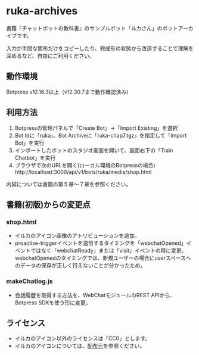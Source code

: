 # ruka-archives
書籍『チャットボットの教科書』のサンプルボット「ルカさん」のボットアーカイブです。

入力が手間な箇所だけをコピーしたり、完成形の状態から改造することで理解を深めるなど、自由にご利用ください。

## 動作環境

Botpress v12.16.3以上（v12.30.7まで動作確認済み）

## 利用方法

1. Botpressの管理パネルで「Create Bot」→「Import Existing」を選択
2. Bot Idに「ruka」、Bot Archiveに「ruka-chap7.tgz」を指定して「Import Bot」を実行
3. インポートしたボットのスタジオ画面を開いて、画面右下の「Train Chatbot」を実行
4. ブラウザで次のURLを開く(ローカル環境のBotpressの場合) http://localhost:3000/api/v1/bots/ruka/media/shop.html

内容については書籍の第５章〜７章を参照ください。

## 書籍(初版)からの変更点

### shop.html
* イルカのアイコン画像のアトリビューションを追加。
* proactive-triggerイベントを送信するタイミングを「webchatOpened」イベントではなく「webchatReady」または「visit」イベントの時に変更。webchatOpenedのタイミングでは、新規ユーザーの場合にuserスペースへのデータの保存が正しく行えないことが分かったため。

### makeChatlog.js
* 会話履歴を取得する方法を、WebChatモジュールのREST APIから、Botpress SDKを使う形に変更。

## ライセンス

* イルカのアイコン以外のライセンスは「CC0」とします。
* イルカのアイコンについては、[配布元](https://www.flaticon.com/free-icon/dolphin_141721
)を参照ください。
